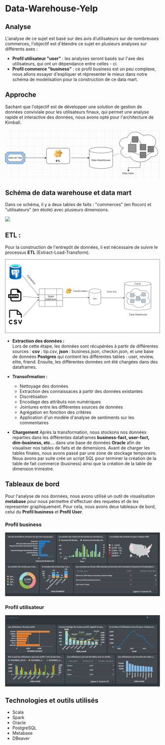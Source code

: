 # Data-Warehouse-Yelp

## Analyse 
L'analyse de ce sujet est basé sur des avis d’utilisateurs sur de nombreuses commerces, l'objectif est d'étendre ce sujet en plusieurs analyses  sur différents axes : 

- **Profil utilisateur "user"** : 
    les analyses seront basés sur l'axe des utilisateurs, qui ont un dépendance entre celles - ci.
- **Profil commerce "business"** : 
    ce profil business est un peu complexe, nous allons essayer d'expliquer et répresenter le mieux dans notre schéma de modelisation pour la construction de ce data mart.
    
## Approche

Sachant que l'objectif est de développer une solution de gestion de données conviviale pour les utilisateurs finaux, qui permet une analyse rapide et interactive des données, nous avons opté pour l'architecture de Kimball.<br>

![](images/DataMarts.png)

## Schéma de data warehouse et data mart

Dans ce schéma, il y a deux tables de faits : "commerces" (en flocon) et "utilisateurs" (en étoile) avec plusieurs dimensions.

![](images/shéma.png)

## ETL : 
Pour la construction de l'entrepôt de données, il est nécessaire de suivre le processus **ETL** (Extract-Load-Transform).

![](images/etl.png)

- **Extraction des données :**  
Lors de cette étape, les données sont récupérées à partir de différentes sources : **csv** : tip.csv, **json** : business.json, checkin.json, et une base de données **Postgres** qui contient les différentes tables : user, review, elite, friend. Ensuite, les différentes données ont été chargées dans des dataframes.

- **Transofrmation :** 
  - Nettoyage des données 
  - Extraction des connaissaces à partir des données existantes
  - Discrétisation
  - Encodage des attributs non numériques
  - Jointures entre les différentes sources de données
  - Agrégation en fonction des critères
  - Application d'un modèle d'analyse de sentiments sur les commentaires

- **Chargement** 
Après la transformation, nous stockons nos données reparties dans les différentes dataframes **business-fact, user-fact, dim-business, etc...** dans une base de données **Oracle** afin de visualiser nos tables de faits et de dimensions.
Avant de charger les tables finales, nous avons passé par une zone de stockage temporaire. Nous avons par suite crée un script SQL pour terminer la création de la table de fait commerce (business) ainsi que la création de la table de dimension trimestre.


## Tableaux de bord

Pour l'analyse de nos données, nous avons utilisé un outil de visualisation **metabase** pour nous permettre d'effectuer des requetes et de les representer graphiquement.
Pour cela, nous avons deux tableaux de bord, celui du **Profil business** et **Profil User**.
### Profil business 

![](images/dashboard_business.png)

### Profil utilisateur 

![](images/dashboard_user.png)

## Technologies et outils utilisés
- Scala
- Spark
- Oracle
- PostgreSQL
- Metabase
- DBeaver
